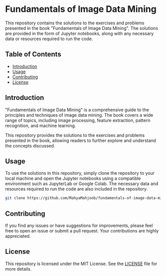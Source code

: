 # Fundamentals of Image Data Mining

This repository contains the solutions to the exercises and problems presented in the book "Fundamentals of Image Data Mining". The solutions are provided in the form of Jupyter notebooks, along with any necessary data or resources required to run the code.

## Table of Contents

- [Introduction](#introduction)
- [Usage](#usage)
- [Contributing](#contributing)
- [License](#license)

## Introduction

"Fundamentals of Image Data Mining" is a comprehensive guide to the principles and techniques of image data mining. The book covers a wide range of topics, including image processing, feature extraction, pattern recognition, and machine learning.

This repository provides the solutions to the exercises and problems presented in the book, allowing readers to further explore and understand the concepts discussed.

## Usage

To use the solutions in this repository, simply clone the repository to your local machine and open the Jupyter notebooks using a compatible environment such as JupyterLab or Google Colab. The necessary data and resources required to run the code are also included in the repository.

```bash
git clone https://github.com/MahyaMahjoob/fundamentals-of-image-data-mining.git
```

## Contributing

If you find any issues or have suggestions for improvements, please feel free to open an issue or submit a pull request. Your contributions are highly appreciated.

## License

This repository is licensed under the MIT License. See the [LICENSE](LICENSE) file for more details.